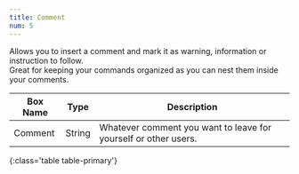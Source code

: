 ```yaml
---
title: Comment
num: 5
---
```


Allows you to insert a comment and mark it as warning, information or instruction to follow.\
Great for keeping your commands organized as you can nest them inside your comments.


| Box Name | Type | Description | 
|-------|--------|--------
|Comment|	String	|Whatever comment you want to leave for yourself or other users.
{:class='table table-primary'}










